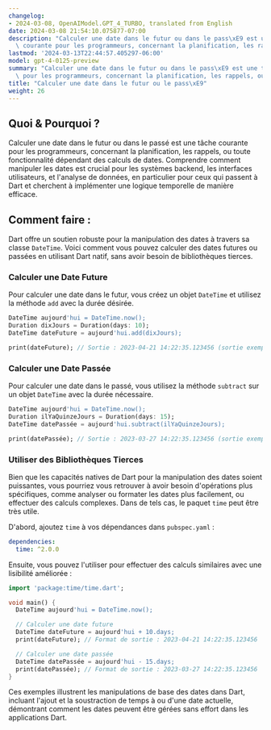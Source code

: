 ```yaml
---
changelog:
- 2024-03-08, OpenAIModel.GPT_4_TURBO, translated from English
date: 2024-03-08 21:54:10.075877-07:00
description: "Calculer une date dans le futur ou dans le pass\xE9 est une t\xE2che\
  \ courante pour les programmeurs, concernant la planification, les rappels, ou toute\u2026"
lastmod: '2024-03-13T22:44:57.405297-06:00'
model: gpt-4-0125-preview
summary: "Calculer une date dans le futur ou dans le pass\xE9 est une t\xE2che courante\
  \ pour les programmeurs, concernant la planification, les rappels, ou toute\u2026"
title: "Calculer une date dans le futur ou le pass\xE9"
weight: 26
---
```


## Quoi & Pourquoi ?
Calculer une date dans le futur ou dans le passé est une tâche courante pour les programmeurs, concernant la planification, les rappels, ou toute fonctionnalité dépendant des calculs de dates. Comprendre comment manipuler les dates est crucial pour les systèmes backend, les interfaces utilisateurs, et l'analyse de données, en particulier pour ceux qui passent à Dart et cherchent à implémenter une logique temporelle de manière efficace.

## Comment faire :
Dart offre un soutien robuste pour la manipulation des dates à travers sa classe `DateTime`. Voici comment vous pouvez calculer des dates futures ou passées en utilisant Dart natif, sans avoir besoin de bibliothèques tierces.

### Calculer une Date Future
Pour calculer une date dans le futur, vous créez un objet `DateTime` et utilisez la méthode `add` avec la durée désirée.

```dart
DateTime aujourd'hui = DateTime.now();
Duration dixJours = Duration(days: 10);
DateTime dateFuture = aujourd'hui.add(dixJours);

print(dateFuture); // Sortie : 2023-04-21 14:22:35.123456 (sortie exemple, dépend de la date et de l'heure actuelles)
```

### Calculer une Date Passée
Pour calculer une date dans le passé, vous utilisez la méthode `subtract` sur un objet `DateTime` avec la durée nécessaire.

```dart
DateTime aujourd'hui = DateTime.now();
Duration ilYaQuinzeJours = Duration(days: 15);
DateTime datePassée = aujourd'hui.subtract(ilYaQuinzeJours);

print(datePassée); // Sortie : 2023-03-27 14:22:35.123456 (sortie exemple, dépend de la date et de l'heure actuelles)
```

### Utiliser des Bibliothèques Tierces
Bien que les capacités natives de Dart pour la manipulation des dates soient puissantes, vous pourriez vous retrouver à avoir besoin d'opérations plus spécifiques, comme analyser ou formater les dates plus facilement, ou effectuer des calculs complexes. Dans de tels cas, le paquet `time` peut être très utile.

D'abord, ajoutez `time` à vos dépendances dans `pubspec.yaml` :

```yaml
dependencies:
  time: ^2.0.0
```

Ensuite, vous pouvez l'utiliser pour effectuer des calculs similaires avec une lisibilité améliorée :

```dart
import 'package:time/time.dart';

void main() {
  DateTime aujourd'hui = DateTime.now();

  // Calculer une date future
  DateTime dateFuture = aujourd'hui + 10.days;
  print(dateFuture); // Format de sortie : 2023-04-21 14:22:35.123456

  // Calculer une date passée
  DateTime datePassée = aujourd'hui - 15.days;
  print(datePassée); // Format de sortie : 2023-03-27 14:22:35.123456
}
```

Ces exemples illustrent les manipulations de base des dates dans Dart, incluant l'ajout et la soustraction de temps à ou d'une date actuelle, démontrant comment les dates peuvent être gérées sans effort dans les applications Dart.
